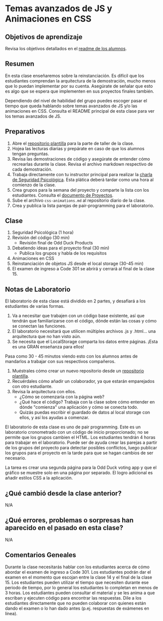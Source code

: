 ﻿# Temas avanzados de JS y Animaciones en CSS

## Objetivos de aprendizaje

Revisa los objetivos detallados en el [readme de los alumnos](../README.md).

## Resumen

En esta clase enseñaremos sobre la reinstanciación. Es difícil que los estudiantes comprendan la arquitectura de la demostración, mucho menos que lo puedan implementar por su cuenta. Asegúrate de señalar que esto es algo que se espera que implementen en sus proyectos finales también.

Dependiendo del nivel de habilidad del grupo puedes escoger pasar el tiempo que queda hablando sobre temas avanzados de JS y/o las animaciones en CSS. Consulta el README principal de esta clase para ver los temas avanzados de JS.

## Preparativos

1. Abre el [repositorio plantilla](https://github.com/codefellows/201-lab-14) para la parte de taller de la clase.
1. Hojea las lecturas diarias y prepárate en caso de que los alumnos tengan preguntas. 
1. Revisa las demostraciones de código y asegúrate de entender cómo recrearlas durante la clase. Revisa el archivo markdown respectivo de cada demostración.
1. Trabaja directamente con tu instructor principal para realizar la [charla de Seguridad Psicológica](./PSYCH_SAFETY). Esta plática deberá tardar como una hora al comienzo de la clase.
1. Crea grupos para la semana del proyecto y comparte la lista con los estudiantes. Consulta el [documento de Proyectos](PROJECTS).
1. Sube el archivo `css-animations.md` al repositorio diario de la clase.
1. Crea y publica la lista parejas de pair-programming para el laboratorio.

## Clase

1. Seguridad Psicológica (1 hora)
1. Revisión del código (30 min)
   - Revisión final de Odd Duck Products
1. Debatiendo ideas para el proyecto final (30 min)
   - Publica los grupos y habla de los requisitos
1. Animaciones en CSS
1. Reinstanciación de objetos JS desde el local storage (30-45 min)
1. El examen de ingreso a Code 301 se abrirá y cerrará al final de la clase 15.

## Notas de Laboratorio

El laboratorio de esta clase está dividido en 2 partes, y desafiará a los estudiantes de varias formas.

1. Va a necesitar que trabajen con un código base existente, así que tendrán que familiarizarse con el código, dónde están las cosas y cómo se conectan las funciones. 
1. El laboratorio necesitará que utilicen múltiples archivos .js y .html... una arquitectura que no han visto aún.
1. Se necesita que el LocalStorage comparta los datos entre páginas. ¡Esta es una GRAN enseñanza para ellos!

Pasa como 30 - 45 minutos viendo esto con los alumnos antes de mandarlos a trabajar con sus respectivos compañeros.

1. Muéstrales cómo crear un nuevo repositorio desde un [repositorio plantilla](https://github.com/codefellows/201-lab-14).
1. Recuérdales cómo añadir un colaborador, ya que estarán emparejados con otro estudiante.
1. Revisa la arquitectura con ellos.
   - ¿Cómo se comenzaría con la página web?
   - ¿Qué hace el código?
    Trabaja con la clase sobre cómo entender en dónde "comienza" una aplicación y cómo se conecta todo.
   - Quizás puedas escribir el guardado de datos al local storage con ellos, y así los ayudas a comenzar.

El laboratorio de esta clase es uno de pair programming. Este es un laboratorio cronometrado con un código de inicio proporcionado; no se permite que los grupos cambien el HTML. Los estudiantes tendrán 4 horas para trabajar en el laboratorio. Puede ser de ayuda crear las parejas a partir de los grupos del proyecto para detectar posibles conflictos, luego publicar los grupos para el proyecto en la tarde para que se hagan cambios de ser necesario.

La tarea es crear una segunda página para la Odd Duck voting app y que el gráfico se muestre solo en una página por separado. El logro adicional es añadir estilos CSS a la aplicación.

## ¿Qué cambió desde la clase anterior?

N/A

## ¿Qué errores, problemas o sorpresas han aparecido en el pasado en esta clase?

N/A

## Comentarios Geneales

Durante la clase necesitarás hablar con los estudiantes acerca de cómo abordar el examen de ingreso a Code 301. Los estudiantes podrán dar el examen en el momento que escojan entre la clase 14 y el final de la clase 15. Los estudiantes pueden utilizar el tiempo que necesiten durante ese periodo de tiempo, por lo general los estudiantes lo completan en menos de 3 horas. Los estudiantes pueden consultar el material y se les anima a que escriban y ejecuten código para encontrar las respuestas. Dile a los estudiantes directamente que no pueden colaborar con quienes están dando el examen o lo han dado antes (p.ej. respuestas de exámenes en línea).
